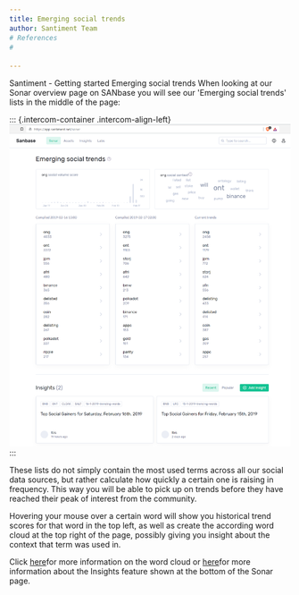 ```yaml
---
title: Emerging social trends
author: Santiment Team
# References
#

---
```



Santiment - Getting started
Emerging social trends
When looking at our Sonar overview page on SANbase you will see our
\'Emerging social trends\' lists in the middle of the page:

::: {.intercom-container .intercom-align-left}
![](01_sonar.png)
:::

These lists do not simply contain the most used terms across all our
social data sources, but rather calculate how quickly a certain one is
raising in frequency. This way you will be able to pick up on trends
before they have reached their peak of interest from the community.

Hovering your mouse over a certain word will show you historical trend
scores for that word in the top left, as well as create the according
word cloud at the top right of the page, possibly giving you insight
about the context that term was used in.

Click
[here](/intercom-articles/getting-started/sanbase/word-context)for
more information on the word cloud or
[here](/intercom-articles/getting-started/sanbase/insights)for
more information about the Insights feature shown at the bottom of the
Sonar page.
